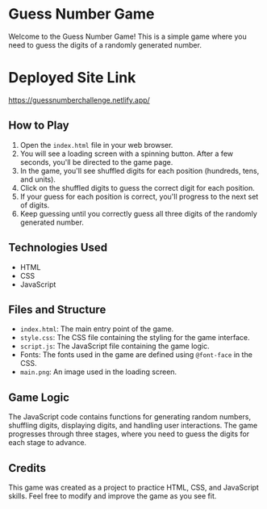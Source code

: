 # Guess Number Game

Welcome to the Guess Number Game! This is a simple game where you need to guess the digits of a randomly generated number.

# Deployed Site Link

https://guessnumberchallenge.netlify.app/

## How to Play

1. Open the `index.html` file in your web browser.
2. You will see a loading screen with a spinning button. After a few seconds, you'll be directed to the game page.
3. In the game, you'll see shuffled digits for each position (hundreds, tens, and units).
4. Click on the shuffled digits to guess the correct digit for each position.
5. If your guess for each position is correct, you'll progress to the next set of digits.
6. Keep guessing until you correctly guess all three digits of the randomly generated number.

## Technologies Used

- HTML
- CSS
- JavaScript

## Files and Structure

- `index.html`: The main entry point of the game.
- `style.css`: The CSS file containing the styling for the game interface.
- `script.js`: The JavaScript file containing the game logic.
- Fonts: The fonts used in the game are defined using `@font-face` in the CSS.
- `main.png`: An image used in the loading screen.

## Game Logic

The JavaScript code contains functions for generating random numbers, shuffling digits, displaying digits, and handling user interactions. The game progresses through three stages, where you need to guess the digits for each stage to advance.

## Credits

This game was created as a project to practice HTML, CSS, and JavaScript skills. Feel free to modify and improve the game as you see fit.
